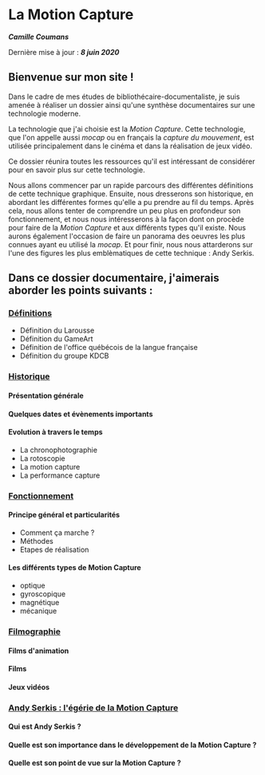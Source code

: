 


# La Motion Capture

**_Camille Coumans_**

Dernière mise à jour : **_8 juin 2020_**

## Bienvenue sur mon site !

Dans le cadre de mes études de bibliothécaire-documentaliste, je suis amenée à réaliser un dossier ainsi qu'une synthèse documentaires sur une technologie moderne.

La technologie que j'ai choisie est la _Motion Capture_. Cette technologie, que l'on appelle aussi _mocap_ ou en français la _capture du mouvement_, est utilisée principalement dans le cinéma et dans la réalisation de jeux vidéo.

Ce dossier réunira toutes les ressources qu'il est intéressant de considérer pour en savoir plus sur cette technologie. 

Nous allons commencer par un rapide parcours des différentes définitions de cette technique graphique. Ensuite, nous dresserons son historique, en abordant les différentes formes qu'elle a pu prendre au fil du temps. Après cela, nous allons tenter de comprendre un peu plus en profondeur son fonctionnement, et nous nous intéresserons à la façon dont on procède pour faire de la _Motion Capture_ et aux différents types qu'il existe. Nous aurons également l'occasion de faire un panorama des oeuvres les plus connues ayant eu utilisé la _mocap_. Et pour finir, nous nous attarderons sur l'une des figures les plus emblèmatiques de cette technique : Andy Serkis.

## Dans ce dossier documentaire, j'aimerais aborder les points suivants :

### [Définitions](definitions.md)
- Définition du Larousse
- Définition du GameArt
- Définition de l'office québécois de la langue française
- Définition du groupe KDCB

### [Historique](histoire.md)
#### Présentation générale
#### Quelques dates et évènements importants
#### Evolution à travers le temps
- La chronophotographie
- La rotoscopie
- La motion capture
- La performance capture

### [Fonctionnement](fonctionnement.md)
#### Principe général et particularités
- Comment ça marche ?
- Méthodes
- Etapes de réalisation

#### Les différents types de Motion Capture
- optique
- gyroscopique
- magnétique
- mécanique

### [Filmographie](filmsjeuxvideo.md)
#### Films d'animation
#### Films 
#### Jeux vidéos

### [Andy Serkis : l'égérie de la Motion Capture](andyserkis.md)
#### Qui est Andy Serkis ?
#### Quelle est son importance dans le développement de la Motion Capture ?
#### Quelle est son point de vue sur la Motion Capture ?
